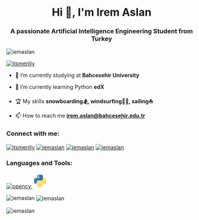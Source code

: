 <h1 align="center">Hi 👋, I'm Irem Aslan</h1>
<h3 align="center">A passionate Artificial Intelligence Engineering Student from Turkey</h3>

<p align="left"> <img src="https://komarev.com/ghpvc/?username=iemaslan&label=Profile%20views&color=00a3d7&style=flat" alt="iemaslan" /> </p>

<p align="left"> <a href="https://twitter.com/itsmeriliy" target="blank"><img src="https://img.shields.io/twitter/follow/itsmeriliy?logo=twitter&style=for-the-badge" alt="itsmeriliy" /></a> </p>

- 🔭 I’m currently studying at **Bahcesehir University**

- 🌱 I’m currently learning Python **edX**

- 🏆 My skills **snowboarding🏂, windsurfing🏄‍♀️, sailing⛵️**

- 📫 How to reach me **irem.aslan@bahcesehir.edu.tr**

<h3 align="left">Connect with me:</h3>
<p align="left">
<a href="https://twitter.com/itsmeriliy" target="blank"><img align="center" src="https://raw.githubusercontent.com/rahuldkjain/github-profile-readme-generator/master/src/images/icons/Social/twitter.svg" alt="itsmeriliy" height="30" width="40" /></a>
<a href="https://linkedin.com/in/iemaslan" target="blank"><img align="center" src="https://raw.githubusercontent.com/rahuldkjain/github-profile-readme-generator/master/src/images/icons/Social/linked-in-alt.svg" alt="iemaslan" height="30" width="40" /></a>
<a href="https://kaggle.com/iemaslan" target="blank"><img align="center" src="https://raw.githubusercontent.com/rahuldkjain/github-profile-readme-generator/master/src/images/icons/Social/kaggle.svg" alt="iemaslan" height="30" width="40" /></a>
<a href="https://instagram.com/iemaslan" target="blank"><img align="center" src="https://raw.githubusercontent.com/rahuldkjain/github-profile-readme-generator/master/src/images/icons/Social/instagram.svg" alt="iemaslan" height="30" width="40" /></a>
</p>

<h3 align="left">Languages and Tools:</h3>
<p align="left"> <a href="https://opencv.org/" target="_blank" rel="noreferrer"> <img src="https://www.vectorlogo.zone/logos/opencv/opencv-icon.svg" alt="opencv" width="40" height="40"/> </a> <a href="https://www.python.org" target="_blank" rel="noreferrer"> <img src="https://raw.githubusercontent.com/devicons/devicon/master/icons/python/python-original.svg" alt="python" width="40" height="40"/> </a> </p>

<p><img align="left" src="https://github-readme-stats.vercel.app/api/top-langs?username=iemaslan&show_icons=true&locale=en&layout=compact" alt="iemaslan" /></p>

<p>&nbsp;<img align="center" src="https://github-readme-stats.vercel.app/api?username=iemaslan&show_icons=true&title_color=000000&text_color=000000&locale=en" alt="iemaslan" /></p>

<p><img align="center" src="https://github-readme-streak-stats.herokuapp.com/?user=iemaslan&" alt="iemaslan" /></p>
